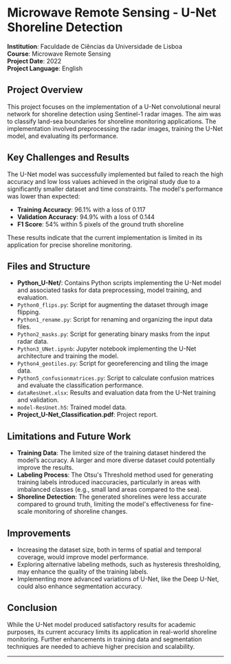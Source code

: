 # Microwave Remote Sensing - U-Net Shoreline Detection

**Institution**: Faculdade de Ciências da Universidade de Lisboa  
**Course**: Microwave Remote Sensing  
**Project Date**: 2022  
**Project Language**: English  

## Project Overview

This project focuses on the implementation of a U-Net convolutional neural network for shoreline detection using Sentinel-1 radar images. The aim was to classify land-sea boundaries for shoreline monitoring applications. The implementation involved preprocessing the radar images, training the U-Net model, and evaluating its performance.

## Key Challenges and Results

The U-Net model was successfully implemented but failed to reach the high accuracy and low loss values achieved in the original study due to a significantly smaller dataset and time constraints. The model's performance was lower than expected:
- **Training Accuracy**: 96.1% with a loss of 0.117  
- **Validation Accuracy**: 94.9% with a loss of 0.144  
- **F1 Score**: 54% within 5 pixels of the ground truth shoreline

These results indicate that the current implementation is limited in its application for precise shoreline monitoring.

## Files and Structure

- **Python_U-Net/**: Contains Python scripts implementing the U-Net model and associated tasks for data preprocessing, model training, and evaluation.
- `Python0_flips.py`: Script for augmenting the dataset through image flipping.
- `Python1_rename.py`: Script for renaming and organizing the input data files.
- `Python2_masks.py`: Script for generating binary masks from the input radar data.
- `Python3_UNet.ipynb`: Jupyter notebook implementing the U-Net architecture and training the model.
- `Python4_geotiles.py`: Script for georeferencing and tiling the image data.
- `Python5_confusionmatrices.py`: Script to calculate confusion matrices and evaluate the classification performance.
- `dataResUnet.xlsx`: Results and evaluation data from the U-Net training and validation.
- `model-ResUnet.h5`: Trained model data.
- **Project_U-Net_Classification.pdf**: Project report.

## Limitations and Future Work

- **Training Data**: The limited size of the training dataset hindered the model’s accuracy. A larger and more diverse dataset could potentially improve the results.
- **Labeling Process**: The Otsu's Threshold method used for generating training labels introduced inaccuracies, particularly in areas with imbalanced classes (e.g., small land areas compared to the sea).  
- **Shoreline Detection**: The generated shorelines were less accurate compared to ground truth, limiting the model's effectiveness for fine-scale monitoring of shoreline changes.

## Improvements

- Increasing the dataset size, both in terms of spatial and temporal coverage, would improve model performance.
- Exploring alternative labeling methods, such as hysteresis thresholding, may enhance the quality of the training labels.
- Implementing more advanced variations of U-Net, like the Deep U-Net, could also enhance segmentation accuracy.

## Conclusion

While the U-Net model produced satisfactory results for academic purposes, its current accuracy limits its application in real-world shoreline monitoring. Further enhancements in training data and segmentation techniques are needed to achieve higher precision and scalability.

---
